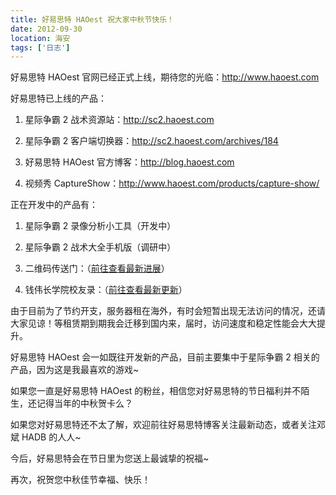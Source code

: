 ```yaml
---
title: 好易思特 HAOest 祝大家中秋节快乐！
date: 2012-09-30
location: 海安
tags: ['日志']
---
```


好易思特 HAOest 官网已经正式上线，期待您的光临：http://www.haoest.com

好易思特已上线的产品：

1. 星际争霸 2 战术资源站：http://sc2.haoest.com

2. 星际争霸 2 客户端切换器：http://sc2.haoest.com/archives/184

3. 好易思特 HAOest 官方博客：http://blog.haoest.com

4. 视频秀 CaptureShow：http://www.haoest.com/products/capture-show/

正在开发中的产品有：

1. 星际争霸 2 录像分析小工具（开发中）

2. 星际争霸 2 战术大全手机版（调研中）

3. 二维码传送门：（[前往查看最新进展](http://portal.haoest.com/)）

4. 钱伟长学院校友录：（[前往查看最新更新](http://alumni.haoest.com/updates)）

由于目前为了节约开支，服务器租在海外，有时会短暂出现无法访问的情况，还请大家见谅！等租赁期到期我会迁移到国内来，届时，访问速度和稳定性能会大大提升。

好易思特 HAOest 会一如既往开发新的产品，目前主要集中于星际争霸 2 相关的产品，因为这是我最喜欢的游戏~

如果您一直是好易思特 HAOest 的粉丝，相信您对好易思特的节日福利并不陌生，还记得当年的中秋贺卡么？

如果您对好易思特还不太了解，欢迎前往好易思特博客关注最新动态，或者关注邓斌 HADB 的人人~

今后，好易思特会在节日里为您送上最诚挚的祝福~

再次，祝贺您中秋佳节幸福、快乐！
